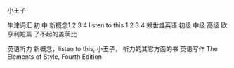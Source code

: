 小王子

牛津词汇 初 中
新概念1 2 3 4
listen to this 1 2 3 4
赖世雄英语 初级 中级  高级
欧亨利短篇
了不起的盖茨比


英语听力
    新概念，listen to this,  小王子，
    听力的其它方面的书
英语写作
    The Elements of Style, Fourth Edition